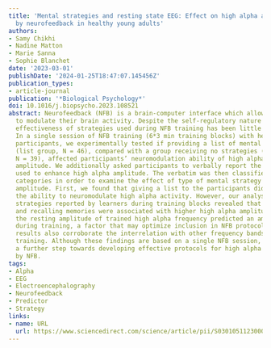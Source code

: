 ```yaml
---
title: 'Mental strategies and resting state EEG: Effect on high alpha amplitude modulation
  by neurofeedback in healthy young adults'
authors:
- Samy Chikhi
- Nadine Matton
- Marie Sanna
- Sophie Blanchet
date: '2023-03-01'
publishDate: '2024-01-25T18:47:07.145456Z'
publication_types:
- article-journal
publication: '*Biological Psychology*'
doi: 10.1016/j.biopsycho.2023.108521
abstract: Neurofeedback (NFB) is a brain-computer interface which allows individuals
  to modulate their brain activity. Despite the self-regulatory nature of NFB, the
  effectiveness of strategies used during NFB training has been little investigated.
  In a single session of NFB training (6*3 min training blocks) with healthy young
  participants, we experimentally tested if providing a list of mental strategies
  (list group, N = 46), compared with a group receiving no strategies (no list group,
  N = 39), affected participants’ neuromodulation ability of high alpha (10–12 Hz)
  amplitude. We additionally asked participants to verbally report the mental strategies
  used to enhance high alpha amplitude. The verbatim was then classified in pre-established
  categories in order to examine the effect of type of mental strategy on high alpha
  amplitude. First, we found that giving a list to the participants did not promote
  the ability to neuromodulate high alpha activity. However, our analysis of the specific
  strategies reported by learners during training blocks revealed that cognitive effort
  and recalling memories were associated with higher high alpha amplitude. Furthermore,
  the resting amplitude of trained high alpha frequency predicted an amplitude increase
  during training, a factor that may optimize inclusion in NFB protocols. The present
  results also corroborate the interrelation with other frequency bands during NFB
  training. Although these findings are based on a single NFB session, our study represents
  a further step towards developing effective protocols for high alpha neuromodulation
  by NFB.
tags:
- Alpha
- EEG
- Electroencephalography
- Neurofeedback
- Predictor
- Strategy
links:
- name: URL
  url: https://www.sciencedirect.com/science/article/pii/S0301051123000388
---
```

